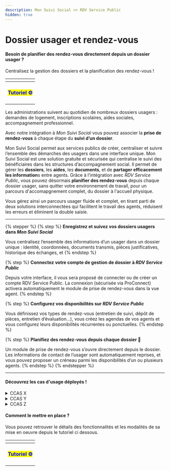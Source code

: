 ```yaml
---
description: Mon Suivi Social <> RDV Service Public
hidden: true
---
```


# Dossier usager et rendez-vous

#### **Besoin de planifier des rendez-vous directement depuis un dossier usager ?**

Centralisez la gestion des dossiers et la planification des rendez-vous !

<table data-view="cards"><thead><tr><th align="center"></th></tr></thead><tbody><tr><td align="center"><h4><mark style="color:blue;">Tutoriel ⚙️</mark></h4></td></tr></tbody></table>

Les administrations suivent au quotidien de nombreux dossiers usagers : demandes de logement, inscriptions scolaires, aides sociales, accompagnement professionnel.

Avec notre intégration à _Mon Suivi Social_ vous pouvez associer la **prise de rendez-vous** à chaque étape du **suivi d’un dossier**.

Mon Suivi Social permet aux services publics de créer, centraliser et suivre l’ensemble des démarches des usagers dans une interface unique. Mon Suivi Social est une solution gratuite et sécurisée qui centralise le suivi des bénéficiaires dans les structures d’accompagnement social. Il permet de gérer les **dossiers**, les **aides**, les **documents**, et de **partager efficacement les information**s entre agents. Grâce à l’intégration avec _RDV Service Public_, vous pouvez désormais **planifier des rendez-vous** depuis chaque dossier usager, sans quitter votre environnement de travail, pour un parcours d'accomapgnement complet, du dossier à l'accueil physique.&#x20;

Vous gérez ainsi un parcours usager fluide et complet, en tirant parti de deux solutions interconnectées qui facilitent le travail des agents, réduisent les erreurs et éliminent la double saisie.

***

{% stepper %}
{% step %}
**Enregistrez et suivez vos dossiers usagers dans&#x20;**_**Mon Suivi Social**_

Vous centralisez l’ensemble des informations d’un usager dans un dossier unique : identité, coordonnées, documents transmis, pièces justificatives, historique des échanges, et
{% endstep %}

{% step %}
**Connectez votre compte de gestion de dossier à&#x20;**_**RDV Service Public**_

Depuis votre interface, il vous sera proposé de connecter ou de créer un compte RDV Service Public. La connexion (sécurisée via ProConnect) activera automatiquement le module de prise de rendez-vous dans la vue agent.
{% endstep %}

{% step %}
**Configurez vos disponibilités sur&#x20;**_**RDV Service Public**_

Vous définissez vos types de rendez-vous (entretien de suivi, dépôt de pièces, entretien d’évaluation…), vous créez les agendas de vos agents et vous configurez leurs disponibilités récurrentes ou ponctuelles.
{% endstep %}

{% step %}
**Planifiez des rendez-vous depuis chaque dossier 🎉**

Un module de prise de rendez-vous s’ouvre directement depuis le dossier. Les informations de contact de l’usager sont automatiquement reprises, et vous pouvez proposer un créneau parmi les disponibilités d’un ou plusieurs agents.
{% endstep %}
{% endstepper %}

***

#### Découvrez les cas d'usage déployés !&#x20;

<details>

<summary>CCAS X</summary>



</details>

<details>

<summary>CCAS Y</summary>



</details>

<details>

<summary>CCAS Z</summary>



</details>

#### Comment le mettre en place ?&#x20;

Vous pouvez retrouver le détails des fonctionnalités et les modalités de sa mise en oeuvre depuis le tutoriel ci dessous.

<table data-view="cards"><thead><tr><th align="center"></th></tr></thead><tbody><tr><td align="center"><h4><mark style="color:blue;">Tutoriel ⚙️</mark></h4></td></tr></tbody></table>
